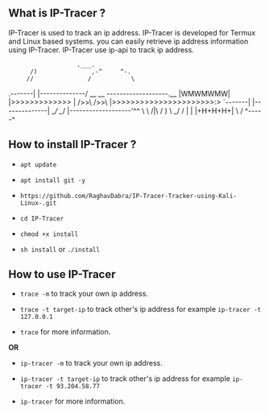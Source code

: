 ## What is IP-Tracer ?

IP-Tracer is used to track an ip address. IP-Tracer is developed for Termux and Linux based systems. you can easily retrieve ip address information using IP-Tracer. IP-Tracer use ip-api to track ip address.

                       .___.
          /)               ,-^     ^-. 
         //               /           \
.-------| |--------------/  __     __  \-------------------.__
|WMWMWMW| |>>>>>>>>>>>>> | />>\   />>\ |>>>>>>>>>>>>>>>>>>>>>>:>
`-------| |--------------| \__/   \__/ |-------------------'^^
         \\               \    /|\    /
          \)               \   \_/   /
                            |       |
                            |+H+H+H+|
                            \       /
                             ^-----^

## How to install IP-Tracer ?

* `apt update`

* `apt install git -y`

* `https://github.com/RaghavDabra/IP-Tracer-Tracker-using-Kali-Linux-.git`

* `cd IP-Tracer`

* `chmod +x install`

* `sh install` or `./install`


## How to use IP-Tracer

* `trace -m` to track your own ip address.

* `trace -t target-ip` to track other's ip address for example `ip-tracer -t 127.0.0.1`

* `trace` for more information.

**OR**

* `ip-tracer -m` to track your own ip address.

* `ip-tracer -t target-ip` to track other's ip address for example `ip-tracer -t 93.204.58.77`

* `ip-tracer` for more information.


